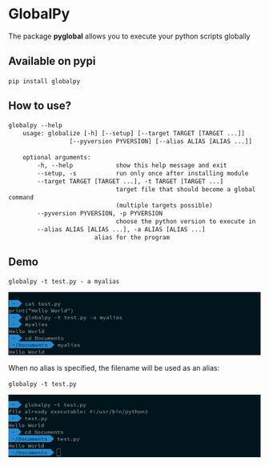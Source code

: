 # GlobalPy
The package **pyglobal** allows you to execute your python scripts globally

## Available on pypi
`pip install globalpy`

## How to use?

```
globalpy --help
    usage: globalize [-h] [--setup] [--target TARGET [TARGET ...]]
                 [--pyversion PYVERSION] [--alias ALIAS [ALIAS ...]]

    optional arguments:
        -h, --help            show this help message and exit
        --setup, -s           run only once after installing module
        --target TARGET [TARGET ...], -t TARGET [TARGET ...]
                              target file that should become a global command
                              (multiple targets possible)
        --pyversion PYVERSION, -p PYVERSION
                              choose the python version to execute in
        --alias ALIAS [ALIAS ...], -a ALIAS [ALIAS ...]
                        alias for the program
```

## Demo

`globalpy -t test.py - a myalias`


![alt img <>](demo/alias.png)

When no alias is specified, the filename will be used as an alias:  

`globalpy -t test.py`


![alt img <>](demo/default.png)

